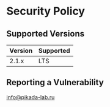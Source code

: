 # Security Policy

## Supported Versions


| Version | Supported          |
| ------- | ------------------ |
| 2.1.x   | LTS |
 

## Reporting a Vulnerability

info@pikada-lab.ru

